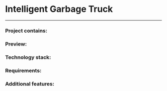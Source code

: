 # Intelligent Garbage Truck

---

### Project contains:

### Preview:

### Technology stack:

### Requirements:

### Additional features:
